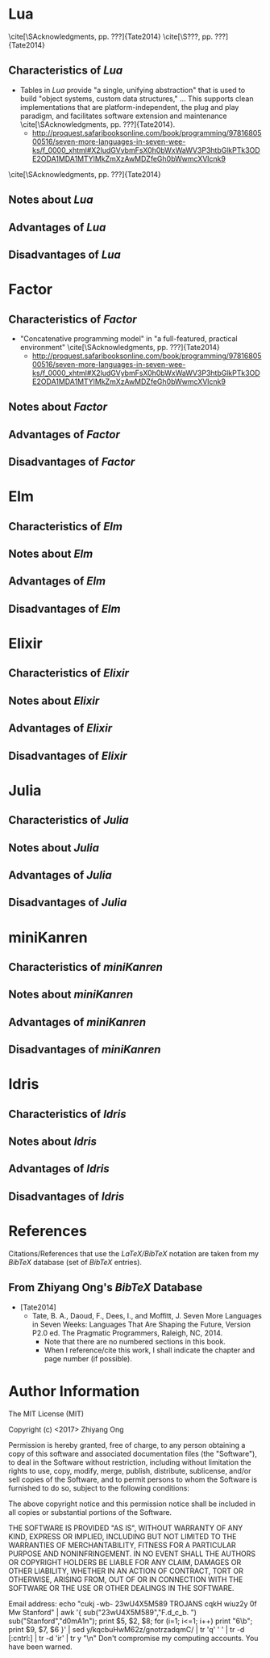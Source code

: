 #	Lua


\cite[\SAcknowledgments, pp. ???]{Tate2014} 
\cite[\S???, pp. ???]{Tate2014}

##	Characteristics of *Lua*

+ Tables in *Lua* provide "a single, unifying abstraction" that is used to build
	"object systems, custom data structures," ...
	This supports clean implementations that are platform-independent, the
		plug and play paradigm, and facilitates software extension and
		maintenance \cite[\SAcknowledgments, pp. ???]{Tate2014}.
	- http://proquest.safaribooksonline.com/book/programming/9781680500516/seven-more-languages-in-seven-wee-ks/f_0000_xhtml#X2ludGVybmFsX0h0bWxWaWV3P3htbGlkPTk3ODE2ODA1MDA1MTYlMkZmXzAwMDZfeGh0bWwmcXVlcnk9

	

\cite[\SAcknowledgments, pp. ???]{Tate2014}

##	Notes about *Lua*



##	Advantages of *Lua*

##	Disadvantages of *Lua*




#	Factor

##	Characteristics of *Factor*

+ "Concatenative programming model" in "a full-featured, practical environment"
	\cite[\SAcknowledgments, pp. ???]{Tate2014}
	- http://proquest.safaribooksonline.com/book/programming/9781680500516/seven-more-languages-in-seven-wee-ks/f_0000_xhtml#X2ludGVybmFsX0h0bWxWaWV3P3htbGlkPTk3ODE2ODA1MDA1MTYlMkZmXzAwMDZfeGh0bWwmcXVlcnk9


##	Notes about *Factor*


##	Advantages of *Factor*

##	Disadvantages of *Factor*



#	Elm

##	Characteristics of *Elm*

##	Notes about *Elm*


##	Advantages of *Elm*

##	Disadvantages of *Elm*




#	Elixir

##	Characteristics of *Elixir*

##	Notes about *Elixir*


##	Advantages of *Elixir*

##	Disadvantages of *Elixir*






#	Julia

##	Characteristics of *Julia*

##	Notes about *Julia*


##	Advantages of *Julia*

##	Disadvantages of *Julia*








#	miniKanren

##	Characteristics of *miniKanren*

##	Notes about *miniKanren*


##	Advantages of *miniKanren*

##	Disadvantages of *miniKanren*










#	Idris

##	Characteristics of *Idris*

##	Notes about *Idris*


##	Advantages of *Idris*

##	Disadvantages of *Idris*










#	References

Citations/References that use the *LaTeX/BibTeX* notation are taken
	from my *BibTeX* database (set of *BibTeX* entries).

## From Zhiyang Ong's *BibTeX* Database 

+ [Tate2014]
	- Tate, B. A., Daoud, F., Dees, I., and Moffitt, J. Seven More Languages in Seven Weeks: Languages That Are Shaping the Future, Version P2.0 ed. The Pragmatic Programmers, Raleigh, NC, 2014.
		* Note that there are no numbered sections in this book.
		* When I reference/cite this work, I shall indicate the chapter and page
			number (if possible).















#	Author Information

The MIT License (MIT)

Copyright (c) <2017> Zhiyang Ong

Permission is hereby granted, free of charge, to any person obtaining a copy of this software and associated documentation files (the "Software"), to deal in the Software without restriction, including without limitation the rights to use, copy, modify, merge, publish, distribute, sublicense, and/or sell copies of the Software, and to permit persons to whom the Software is furnished to do so, subject to the following conditions:

The above copyright notice and this permission notice shall be included in all copies or substantial portions of the Software.

THE SOFTWARE IS PROVIDED "AS IS", WITHOUT WARRANTY OF ANY KIND, EXPRESS OR IMPLIED, INCLUDING BUT NOT LIMITED TO THE WARRANTIES OF MERCHANTABILITY, FITNESS FOR A PARTICULAR PURPOSE AND NONINFRINGEMENT. IN NO EVENT SHALL THE AUTHORS OR COPYRIGHT HOLDERS BE LIABLE FOR ANY CLAIM, DAMAGES OR OTHER LIABILITY, WHETHER IN AN ACTION OF CONTRACT, TORT OR OTHERWISE, ARISING FROM, OUT OF OR IN CONNECTION WITH THE SOFTWARE OR THE USE OR OTHER DEALINGS IN THE SOFTWARE.

Email address: echo "cukj -wb- 23wU4X5M589 TROJANS cqkH wiuz2y 0f Mw Stanford" | awk '{ sub("23wU4X5M589","F.d_c_b. ") sub("Stanford","d0mA1n"); print $5, $2, $8; for (i=1; i<=1; i++) print "6\b"; print $9, $7, $6 }' | sed y/kqcbuHwM62z/gnotrzadqmC/ | tr 'q' ' ' | tr -d [:cntrl:] | tr -d 'ir' | tr y "\n"		Don't compromise my computing accounts. You have been warned.

